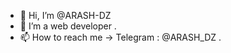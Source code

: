- 👋 Hi, I’m @ARASH-DZ
- 👀 I’m a web developer .
- 📫 How to reach me -> Telegram : @ARASH_DZ .

<!---
ARASH-DZ/ARASH-DZ is a ✨ special ✨ repository because its `README.md` (this file) appears on your GitHub profile.
You can click the Preview link to take a look at your changes.
--->
